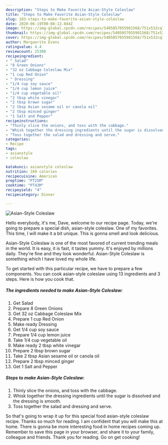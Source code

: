 ```yaml
---
description: "Steps to Make Favorite Asian-Style Coleslaw"
title: "Steps to Make Favorite Asian-Style Coleslaw"
slug: 183-steps-to-make-favorite-asian-style-coleslaw
date: 2020-06-19T00:08:13.844Z
image: https://img-global.cpcdn.com/recipes/5405057055981568/751x532cq70/asian-style-coleslaw-recipe-main-photo.jpg
thumbnail: https://img-global.cpcdn.com/recipes/5405057055981568/751x532cq70/asian-style-coleslaw-recipe-main-photo.jpg
cover: https://img-global.cpcdn.com/recipes/5405057055981568/751x532cq70/asian-style-coleslaw-recipe-main-photo.jpg
author: Marguerite Evans
ratingvalue: 4.4
reviewcount: 25308
recipeingredient:
- " Salad"
- "8 Green Onions"
- "32 oz Cabbage Coleslaw Mix"
- "1 cup Red Onion"
- " Dressing"
- "1/4 cup soy sauce"
- "1/4 cup lemon juice"
- "1/4 cup vegetable oil"
- "2 tbsp white vinegar"
- "2 tbsp brown sugar"
- "2 tbsp Asian sesame oil or canola oil"
- "2 tbsp minced ginger"
- "1 Salt and Pepper"
recipeinstructions:
- "Thinly slice the onions, and toss with the cabbage."
- "Whisk together the dressing ingredients until the sugar is dissolved and the dressing is smooth."
- "Toss together the salad and dressing and serve."
categories:
- Recipe
tags:
- asianstyle
- coleslaw

katakunci: asianstyle coleslaw 
nutrition: 169 calories
recipecuisine: American
preptime: "PT25M"
cooktime: "PT43M"
recipeyield: "4"
recipecategory: Dinner

---
```



![Asian-Style Coleslaw](https://img-global.cpcdn.com/recipes/5405057055981568/751x532cq70/asian-style-coleslaw-recipe-main-photo.jpg)

Hello everybody, it's me, Dave, welcome to our recipe page. Today, we're going to prepare a special dish, asian-style coleslaw. One of my favorites. This time, I will make it a bit unique. This is gonna smell and look delicious.

Asian-Style Coleslaw is one of the most favored of current trending meals in the world. It is easy, it is fast, it tastes yummy. It's enjoyed by millions daily. They're fine and they look wonderful. Asian-Style Coleslaw is something which I have loved my whole life.




To get started with this particular recipe, we have to prepare a few components. You can cook asian-style coleslaw using 13 ingredients and 3 steps. Here is how you cook that.

<!--inarticleads1-->

##### The ingredients needed to make Asian-Style Coleslaw:

1. Get  Salad
1. Prepare 8 Green Onions
1. Get 32 oz Cabbage Coleslaw Mix
1. Prepare 1 cup Red Onion
1. Make ready  Dressing
1. Get 1/4 cup soy sauce
1. Prepare 1/4 cup lemon juice
1. Take 1/4 cup vegetable oil
1. Make ready 2 tbsp white vinegar
1. Prepare 2 tbsp brown sugar
1. Take 2 tbsp Asian sesame oil or canola oil
1. Prepare 2 tbsp minced ginger
1. Get 1 Salt and Pepper




<!--inarticleads2-->

##### Steps to make Asian-Style Coleslaw:

1. Thinly slice the onions, and toss with the cabbage.
1. Whisk together the dressing ingredients until the sugar is dissolved and the dressing is smooth.
1. Toss together the salad and dressing and serve.




So that's going to wrap it up for this special food asian-style coleslaw recipe. Thanks so much for reading. I am confident that you will make this at home. There is gonna be more interesting food in home recipes coming up. Remember to save this page in your browser, and share it to your family, colleague and friends. Thank you for reading. Go on get cooking!
